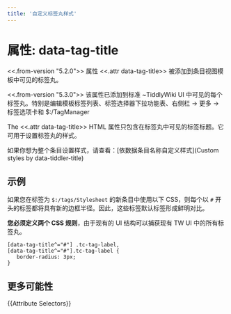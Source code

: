 ```yaml
---
title: '自定义标签丸样式'
---
```


# 属性: data-tag-title

<<.from-version "5.2.0">> 属性 <<.attr data-tag-title>> 被添加到条目视图模板中可见的标签丸。

<<.from-version "5.3.0">>  该属性已添加到标准 ~TiddlyWiki UI 中可见的每个标签丸。特别是编辑模板标签列表、标签选择器下拉功能表、右侧栏 -> 更多 -> 标签选项卡和 $:/TagManager

The <<.attr data-tag-title>> HTML 属性只包含在标签丸中可见的标签标题。它可用于设置标签丸的样式。

如果你想为整个条目设置样式，请查看：[依数据条目名称自定义样式](Custom styles by data-tiddler-title)

## 示例

如果您在标签为 `$:/tags/Stylesheet` 的新条目中使用以下 CSS，则每个以 `#` 开头的标签都将具有新的边框半径。因此，这些标签默认标签形成鲜明对比。

**您必须定义两个 CSS 规则**，由于现有的 UI 结构可以捕获现有 TW UI 中的所有标签丸。

```
[data-tag-title^="#"] .tc-tag-label,
[data-tag-title^="#"].tc-tag-label {
   border-radius: 3px;
}
```

## 更多可能性

{{Attribute Selectors}}
